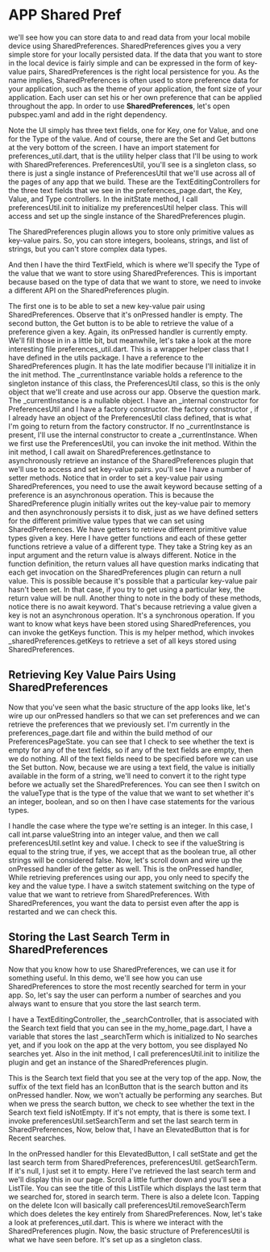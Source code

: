 # APP Shared Pref

we'll see how you can store data to and read data from your local mobile device using SharedPreferences. SharedPreferences gives you a very simple store for your locally persisted data. If the data that you want to store in the local device is fairly simple and can be expressed in the form of key-value pairs, SharedPreferences is the right local persistence for you. As the name implies, SharedPreferences is often used to store preference data for your application, such as the theme of your application, the font size of your application. Each user can set his or her own preference that can be applied throughout the app. In order to use **SharedPreferences**, let's open pubspec.yaml and add in the right dependency. 

Note the UI simply has three text fields, one for Key, one for Value, and one for the Type of the value. And of course, there are the Set and Get buttons at the very bottom of the screen. I have an import statement for preferences_util.dart, that is the utility helper class that I'll be using to work with SharedPreferences.
PreferencesUtil, you'll see is a singleton class, so there is just a single instance of PreferencesUtil that we'll use across all of the pages of any app that we build.
These are the TextEditingControllers for the three text fields  that we see in the preferences_page.dart, the Key, Value, and Type controllers. In the initState method, I call preferencesUtil.init to initialize my preferencesUtil helper class. This will access and set up the single instance of the SharedPreferences plugin.

The SharedPreferences plugin allows you to store only primitive values as key-value pairs. So, you can store integers, booleans, strings, and list of strings, but you can't store complex data types.

And then I have the third TextField, which is where we'll specify the Type of the value that we want to store using SharedPreferences. This is important because based on the type of data that we want to store, we need to invoke a different API on the SharedPreferences plugin.

The first one is to be able to set a new key-value pair using SharedPreferences. Observe that it's onPressed handler is empty. The second button, the Get button is to be able to retrieve the value of a preference given a key. Again, its onPressed handler is currently empty. We'll fill those in in a little bit, but meanwhile, let's take a look at the more interesting file preferences_util.dart. This is a wrapper helper class that I have defined in the utils package. I have a reference to the SharedPreferences plugin. It has the late modifier because I'll initialize it in the init method. The _currentInstance variable holds a reference to the singleton instance of this class, the PreferencesUtil class, so this is the only object that we'll create and use across our app. Observe the question mark. The _currentInstance is a nullable object. I have an _internal constructor for PreferencesUtil and I have a factory constructor. the factory constructor , if I already have an object of the PreferencesUtil class defined, that is what I'm going to return from the factory constructor. If no _currentInstance is present, I'll use the internal constructor to create a _currentInstance. When we first use the PreferencesUtil, you can invoke the init method. Within the init method, I call await on SharedPreferences.getInstance to asynchronously retrieve an instance of the SharedPreferences plugin that we'll use to access and set key-value pairs. you'll see I have a number of setter methods. Notice that in order to set a key-value pair using SharedPreferences, you need to use the await keyword because setting of a preference is an asynchronous operation. This is because the SharedPreference plugin initially writes out the key-value pair to memory and then asynchronously persists it to disk, just as we have defined setters for the different primitive value types that we can set using SharedPreferences. We have getters to retrieve different primitive value types given a key. Here I have getter functions and each of these getter functions retrieve a value of a different type. They take a String key as an input argument and the return value is always different. Notice in the function definition, the return values all have question marks indicating that each get invocation on the SharedPreferences plugin can return a null value.  This is possible because it's possible that a particular key-value pair hasn't been set. In that case, if you try to get using a particular key, the return value will be null. Another thing to note in the body of these methods, notice there is no await keyword. That's because retrieving a value given a key is not an asynchronous operation. It's a synchronous operation. If you want to know what keys have been stored using SharedPreferences, you can invoke the getKeys function. This is my helper method, which invokes _sharedPreferences.getKeys to retrieve a set of all keys stored using SharedPreferences.

## Retrieving Key Value Pairs Using SharedPreferences 
Now that you've seen what the basic structure of the app looks like, let's wire up our onPressed handlers so that we can set preferences and we can retrieve the preferences that we previously set. I'm currently in the preferences_page.dart file and within the build method of our PreferencesPageState. you can see that I check to see whether the text is empty for any of the text fields, so if any of the text fields are empty, then we do nothing. All of the text fields need to be specified before we can use the Set button. Now, because we are using a text field, the value is initially available in the form of a string, we'll need to convert it to the right type before we actually set the SharedPreferences. You can see then I switch on the valueType that is the type of the value that we want to set whether it's an integer, boolean, and so on then I have case statements for the various types.

I handle the case where the type we're setting is an integer. In this case, I call int.parse valueString into an integer value, and then we call preferencesUtil.setInt key and value. I check to see if the valueString is equal to the string true, if yes, we accept that as the boolean true, all other strings will be considered false. Now, let's scroll down and wire up the onPressed handler of the getter as well. This is the onPressed handler, While retrieving preferences using our app, you only need to specify the key and the value type.  I have a switch statement switching on the type of value that we want to retrieve from SharedPreferences. With SharedPreferences, you want the data to persist even after the app is restarted and we can check this. 

## Storing the Last Search Term in SharedPreferences
Now that you know how to use SharedPreferences, we can use it for something useful. In this demo, we'll see how you can use SharedPreferences to store the most recently searched for term in your app. So, let's say the user can perform a number of searches and you always want to ensure that you store the last search term. 

I have a TextEditingController, the _searchController, that is associated with the Search text field that you can see in the my_home_page.dart, I have a variable that stores the last _searchTerm which is initialized to No searches yet, and if you look on the app at the very bottom, you see displayed No searches yet. Also in the init method, I call preferencesUtil.init to initilize the plugin and get an instance of the SharedPreferences plugin.

This is the Search text field that you see at the very top of the app. Now, the suffix of the text field has an IconButton that is the search button and its onPressed handler. Now, we won't actually be performing any searches. But when we press the search button, we check to see whether the text in the Search text field isNotEmpty. If it's not empty, that is there is some text. I invoke preferencesUtil.setSearchTerm and set the last search term in SharedPreferences,  Now, below that, I have an ElevatedButton that is for Recent searches.

In the onPressed handler for this ElevatedButton, I call setState and get the last search term from SharedPreferences, preferencesUtil. getSearchTerm. If it's null, I just set it to empty. Here I've retrieved the last search term and we'll display this in our page. Scroll a little further down and you'll see a ListTile. You can see the title of this ListTile which displays the last term that we searched for, stored in search term. There is also a delete Icon. Tapping on the delete Icon will basically call preferencesUtil.removeSearchTerm which does deletes the key entirely from SharedPreferences. Now, let's take a look at preferences_util.dart. This is where we interact with the SharedPreferences plugin. Now, the basic structure of PreferencesUtil is what we have seen before. It's set up as a singleton class. 
